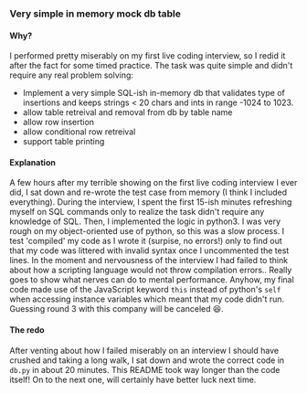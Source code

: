 ### Very simple in memory mock db table


#### Why?

I performed pretty miserably on my first live coding interview, so I redid it after the fact for some timed practice. The task was quite simple and didn't require any real problem solving: 
- Implement a very simple SQL-ish in-memory db that validates type of insertions and keeps strings < 20 chars and ints in range -1024 to 1023.
- allow table retreival and removal from db by table name
- allow row insertion
- allow conditional row retreival 
- support table printing

#### Explanation

A few hours after my terrible showing on the first live coding interview I ever did, I sat down and re-wrote the test case from memory (I think I included everything). During the interview, I spent the first 15-ish minutes refreshing myself on SQL commands only to realize the task didn't require any knowledge of SQL. Then, I implemented the logic in python3. I was very rough on my object-oriented use of python, so this was a slow process. I test 'compiled' my code as I wrote it (surpise, no errors!) only to find out that my code was littered with invalid syntax once I uncommented the test lines. In the moment and nervousness of the interview I had failed to think about how a scripting language would not throw compilation errors.. Really goes to show what nerves can do to mental performance. Anyhow, my final code made use of the JavaScript keyword `this` instead of python's `self` when accessing instance variables which meant that my code didn't run. Guessing round 3 with this company will be canceled 😆.

#### The redo

After venting about how I failed miserably on an interview I should have crushed and taking a long walk, I sat down and wrote the correct code in `db.py` in about 20 minutes. This README took way longer than the code itself! On to the next one, will certainly have better luck next time.
